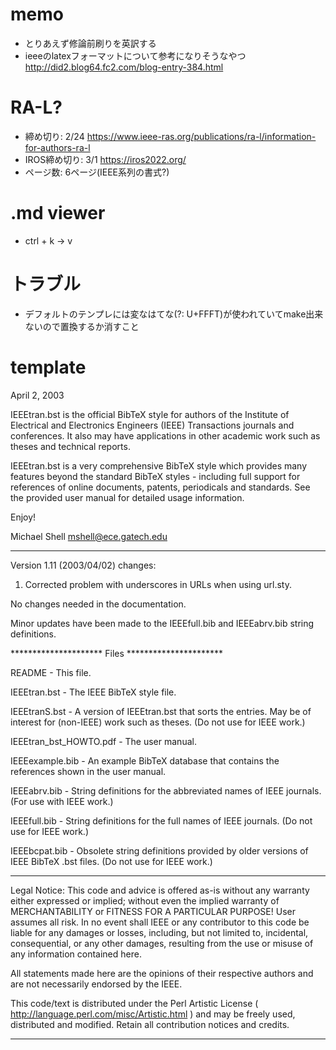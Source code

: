 # memo
- とりあえず修論前刷りを英訳する
- ieeeのlatexフォーマットについて参考になりそうなやつ http://did2.blog64.fc2.com/blog-entry-384.html


# RA-L?
- 締め切り: 2/24 https://www.ieee-ras.org/publications/ra-l/information-for-authors-ra-l
- IROS締め切り: 3/1 https://iros2022.org/
- ページ数: 6ページ(IEEE系列の書式?)

# .md viewer
- ctrl + k -> v

# トラブル
- デフォルトのテンプレには変なはてな(?: U+FFFT)が使われていてmake出来ないので置換するか消すこと

# template

April 2, 2003

IEEEtran.bst is the official BibTeX style for authors of the Institute of
Electrical and Electronics Engineers (IEEE) Transactions journals and
conferences. It also may have applications in other academic work such as
theses and technical reports.

IEEEtran.bst is a very comprehensive BibTeX style which provides many
features beyond the standard BibTeX styles - including full support
for references of online documents, patents, periodicals and standards.
See the provided user manual for detailed usage information.


 Enjoy!

Michael Shell
mshell@ece.gatech.edu

*******
Version 1.11 (2003/04/02) changes:

 1) Corrected problem with underscores in URLs when using url.sty.

No changes needed in the documentation.

Minor updates have been made to the IEEEfull.bib and IEEEabrv.bib 
string definitions. 



********************* Files **********************

README                 - This file.

IEEEtran.bst           - The IEEE BibTeX style file.

IEEEtranS.bst          - A version of IEEEtran.bst that sorts the
                         entries. May be of interest for (non-IEEE) work
                         such as theses. (Do not use for IEEE work.)

IEEEtran_bst_HOWTO.pdf - The user manual.

IEEEexample.bib        - An example BibTeX database that contains the
                         references shown in the user manual.

IEEEabrv.bib           - String definitions for the abbreviated names of
                         IEEE journals. (For use with IEEE work.)
                         
IEEEfull.bib           - String definitions for the full names of
                         IEEE journals. (Do not use for IEEE work.)

IEEEbcpat.bib          - Obsolete string definitions provided by older
                         versions of IEEE BibTeX .bst files. (Do not
                         use for IEEE work.)




**********************************************************************
 Legal Notice:
 This code and advice is offered as-is without any warranty either
 expressed or implied; without even the implied warranty of
 MERCHANTABILITY or FITNESS FOR A PARTICULAR PURPOSE!
 User assumes all risk.
 In no event shall IEEE or any contributor to this code
 be liable for any damages or losses, including, but not limited to,
 incidental, consequential, or any other damages, resulting from the
 use or misuse of any information contained here.
 
 All statements made here are the opinions of their respective
 authors and are not necessarily endorsed by the IEEE.

 This code/text is distributed under the Perl Artistic License 
 ( http://language.perl.com/misc/Artistic.html ) 
 and may be freely used, distributed and modified.
 Retain all contribution notices and credits.
**********************************************************************
